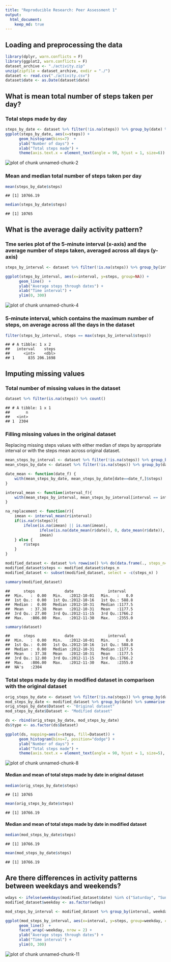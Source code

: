 ```yaml
---
title: "Reproducible Research: Peer Assessment 1"
output:
  html_document:
    keep_md: true
---
```



## Loading and preprocessing the data


```r
library(dplyr, warn.conflicts = F)
library(ggplot2, warn.conflicts = F)
dataset_archive <- "./activity.zip"
unzip(zipfile = dataset_archive, exdir = "./")
dataset <- read.csv("./activity.csv")
dataset$date <- as.Date(dataset$date)
```

## What is mean total number of steps taken per day?

### Total steps made by day



```r
steps_by_date <- dataset %>% filter(!is.na(steps)) %>% group_by(date) %>% summarise(steps=sum(steps))
ggplot(steps_by_date, aes(x=steps)) +
      geom_histogram(bins=7)  +
      ylab("Number of days") +
      xlab("Total steps made") +
      theme(axis.text.x = element_text(angle = 90, hjust = 1, size=6))
```

![plot of chunk unnamed-chunk-2](figure/unnamed-chunk-2-1.png)

### Mean and median total number of steps taken per day



```r
mean(steps_by_date$steps)
```

```
## [1] 10766.19
```

```r
median(steps_by_date$steps)
```

```
## [1] 10765
```


## What is the average daily activity pattern?

### Tme series plot of the 5-minute interval (x-axis) and the average number of steps taken, averaged across all days (y-axis)



```r
steps_by_interval <- dataset %>% filter(!is.na(steps)) %>% group_by(interval) %>% summarise(steps=mean(steps))

ggplot(steps_by_interval, aes(x=interval, y=steps, group=NA)) +
      geom_line()  +
      ylab("Average steps through dates") +
      xlab("Time interval") +
      ylim(0, 300)
```

![plot of chunk unnamed-chunk-4](figure/unnamed-chunk-4-1.png)



### 5-minute interval, which contains the maximum number of steps, on average across all the days in the dataset



```r
filter(steps_by_interval, steps == max(steps_by_interval$steps))
```

```
## # A tibble: 1 x 2
##   interval    steps
##      <int>    <dbl>
## 1      835 206.1698
```


## Imputing missing values

### Total number of missing values in the dataset



```r
dataset %>% filter(is.na(steps)) %>% count()
```

```
## # A tibble: 1 x 1
##       n
##   <int>
## 1  2304
```


### Filling missing values in the original dataset

Replacing missing steps values with either median of steps by aproppriate interval or with the steps mean across original dataset.



```r
mean_steps_by_interval <- dataset %>% filter(!is.na(steps)) %>% group_by(interval) %>% summarise(steps=mean(steps))
mean_steps_by_date <- dataset %>% filter(!is.na(steps)) %>% group_by(date) %>% summarise(steps=mean(steps))

date_mean <- function(date_f) {
    with(mean_steps_by_date, mean_steps_by_date[date==date_f,]$steps)
}

interval_mean <- function(interval_f){
    with(mean_steps_by_interval, mean_steps_by_interval[interval == interval_f,]$steps)
}

na_replacement <- function(r){
    imean <- interval_mean(r$interval)
    if(is.na(r$steps)){
        ifelse(is.na(imean) || is.nan(imean),
               ifelse(is.na(date_mean(r$date)), 0, date_mean(r$date)),
               imean)
    } else {
        r$steps
    }
}

modified_dataset <- dataset %>% rowwise() %>% do(data.frame(., steps_n=na_replacement(.)))
modified_dataset$steps <- modified_dataset$steps_n
modified_dataset <- subset(modified_dataset, select = -c(steps_n) )

summary(modified_dataset)
```

```
##      steps             date               interval     
##  Min.   :  0.00   Min.   :2012-10-01   Min.   :   0.0  
##  1st Qu.:  0.00   1st Qu.:2012-10-16   1st Qu.: 588.8  
##  Median :  0.00   Median :2012-10-31   Median :1177.5  
##  Mean   : 37.38   Mean   :2012-10-31   Mean   :1177.5  
##  3rd Qu.: 27.00   3rd Qu.:2012-11-15   3rd Qu.:1766.2  
##  Max.   :806.00   Max.   :2012-11-30   Max.   :2355.0
```

```r
summary(dataset)
```

```
##      steps             date               interval     
##  Min.   :  0.00   Min.   :2012-10-01   Min.   :   0.0  
##  1st Qu.:  0.00   1st Qu.:2012-10-16   1st Qu.: 588.8  
##  Median :  0.00   Median :2012-10-31   Median :1177.5  
##  Mean   : 37.38   Mean   :2012-10-31   Mean   :1177.5  
##  3rd Qu.: 12.00   3rd Qu.:2012-11-15   3rd Qu.:1766.2  
##  Max.   :806.00   Max.   :2012-11-30   Max.   :2355.0  
##  NA's   :2304
```

### Total steps made by day in modified dataset in comparison with the original dataset



```r
orig_steps_by_date <- dataset %>% filter(!is.na(steps)) %>% group_by(date) %>% summarise(steps=sum(steps))
mod_steps_by_date <- modified_dataset %>% group_by(date) %>% summarise(steps=sum(steps))
orig_steps_by_date$Dataset <- "Original dataset"
mod_steps_by_date$Dataset <- "Modified dataset"

ds <- rbind(orig_steps_by_date, mod_steps_by_date)
ds$type <- as.factor(ds$Dataset)

ggplot(ds, mapping=aes(x=steps, fill=Dataset)) +
      geom_histogram(bins=7, position="dodge") +
      ylab("Number of days") +
      xlab("Total steps made") +
      theme(axis.text.x = element_text(angle = 90, hjust = 1, size=5), legend.position="bottom")
```

![plot of chunk unnamed-chunk-8](figure/unnamed-chunk-8-1.png)

#### Median and mean of total steps made by date in original dataset


```r
median(orig_steps_by_date$steps)
```

```
## [1] 10765
```

```r
mean(orig_steps_by_date$steps)
```

```
## [1] 10766.19
```

#### Median and mean of total steps made by date in modified dataset


```r
median(mod_steps_by_date$steps)
```

```
## [1] 10766.19
```

```r
mean(mod_steps_by_date$steps)
```

```
## [1] 10766.19
```

## Are there differences in activity patterns between weekdays and weekends?


```r
wdays <- ifelse(weekdays(modified_dataset$date) %in% c("Saturday", "Sunday"), "weekend", "weekday")
modified_dataset$weekday <- as.factor(wdays)

mod_steps_by_interval <- modified_dataset %>% group_by(interval, weekday) %>% summarise(steps=mean(steps))

ggplot(mod_steps_by_interval, aes(x=interval, y=steps, group=weekday, color=weekday)) +
      geom_line()  +
      facet_wrap(~weekday, nrow = 2) +
      ylab("Average steps through dates") +
      xlab("Time interval") +
      ylim(0, 300)
```

![plot of chunk unnamed-chunk-11](figure/unnamed-chunk-11-1.png)

